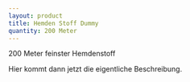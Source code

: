 ```yaml
---
layout: product
title: Hemden Stoff Dummy
quantity: 200 Meter
---
```


200 Meter feinster Hemdenstoff

Hier kommt dann jetzt die eigentliche Beschreibung.
